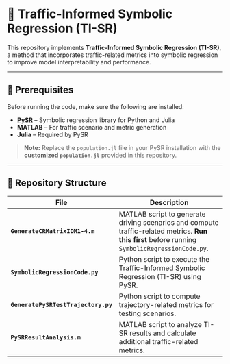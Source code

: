 # 🚦 Traffic-Informed Symbolic Regression (TI-SR)

This repository implements **Traffic-Informed Symbolic Regression (TI-SR)**, a method that incorporates traffic-related metrics into symbolic regression to improve model interpretability and performance.  

---

## 📌 Prerequisites

Before running the code, make sure the following are installed:

- **[PySR](https://github.com/MilesCranmer/PySR)** – Symbolic regression library for Python and Julia  
- **MATLAB** – For traffic scenario and metric generation  
- **Julia** – Required by PySR  

> **Note:** Replace the `population.jl` file in your PySR installation with the **customized `population.jl`** provided in this repository.

---

## 📂 Repository Structure

| File | Description |
|------|-------------|
| **`GenerateCRMatrixIDM1-4.m`** | MATLAB script to generate driving scenarios and compute traffic-related metrics. **Run this first** before running `SymbolicRegressionCode.py`. |
| **`SymbolicRegressionCode.py`** | Python script to execute the Traffic-Informed Symbolic Regression (TI-SR) using PySR. |
| **`GeneratePySRTestTrajectory.py`** | Python script to compute trajectory-related metrics for testing scenarios. |
| **`PySRResultAnalysis.m`** | MATLAB script to analyze TI-SR results and calculate additional traffic-related metrics. |



